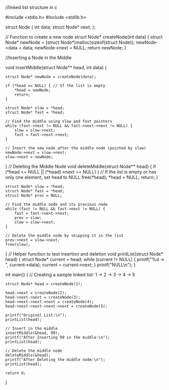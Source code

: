 //linked list structure in c

#include <stdio.h>
#include <stdlib.h>

struct Node {
    int data;
    struct Node* next;
};

// Function to create a new node
struct Node* createNode(int data) {
    struct Node* newNode = (struct Node*)malloc(sizeof(struct Node));
    newNode->data = data;
    newNode->next = NULL;
    return newNode;
}

//Inserting a Node in the Middle

void insertMiddle(struct Node** head, int data) {
   
    struct Node* newNode = createNode(data);
    
    if (*head == NULL) { // If the list is empty
        *head = newNode;
        return;
    }

    struct Node* slow = *head;
    struct Node* fast = *head;

    // Find the middle using slow and fast pointers
    while (fast->next != NULL && fast->next->next != NULL) {
        slow = slow->next;
        fast = fast->next->next;
    }

    // Insert the new node after the middle node (pointed by slow)
    newNode->next = slow->next;
    slow->next = newNode;
}
// Deleting the Middle Node
void deleteMiddle(struct Node** head) {
    if (*head == NULL || (*head)->next == NULL) {
        // If the list is empty or has only one element, set head to NULL
        free(*head);
        *head = NULL;
        return;
    }

    struct Node* slow = *head;
    struct Node* fast = *head;
    struct Node* prev = NULL;

    // Find the middle node and its previous node
    while (fast != NULL && fast->next != NULL) {
        fast = fast->next->next;
        prev = slow;
        slow = slow->next;
    }

    // Delete the middle node by skipping it in the list
    prev->next = slow->next;
    free(slow);
}
// Helper function to test insertion and deletion
void printList(struct Node* head) {
    struct Node* current = head;
    while (current != NULL) {
        printf("%d -> ", current->data);
        current = current->next;
    }
    printf("NULL\n");
}

int main() {
    // Creating a sample linked list: 1 -> 2 -> 3 -> 4 -> 5
    
    struct Node* head = createNode(1);
    
    head->next = createNode(2);
    head->next->next = createNode(3);
    head->next->next->next = createNode(4);
    head->next->next->next->next = createNode(5);

    printf("Original List:\n");
    printList(head);

    // Insert in the middle
    insertMiddle(&head, 99);
    printf("After Inserting 99 in the middle:\n");
    printList(head);

    // Delete the middle node
    deleteMiddle(&head);
    printf("After Deleting the middle node:\n");
    printList(head);

    return 0;
}
